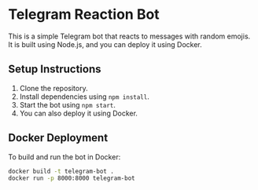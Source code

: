 # Telegram Reaction Bot

This is a simple Telegram bot that reacts to messages with random emojis. It is built using Node.js, and you can deploy it using Docker.

## Setup Instructions

1. Clone the repository.
2. Install dependencies using `npm install`.
3. Start the bot using `npm start`.
4. You can also deploy it using Docker.

## Docker Deployment

To build and run the bot in Docker:

```bash
docker build -t telegram-bot .
docker run -p 8000:8000 telegram-bot
